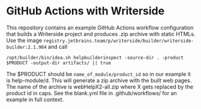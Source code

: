 # GitHub Actions with Writerside

This repository contains an example GitHub Actions workflow configuration that builds a Writerside project and produces .zip archive with static HTMLs.
Use the image `registry.jetbrains.team/p/writerside/builder/writerside-builder:2.1.984` and call

`/opt/builder/bin/idea.sh helpbuilderinspect -source-dir . -product $PRODUCT -output-dir artifacts/ || true`


The $PRODUCT should be `name_of_module/product_id` so in our example it is help-module/d.
This will generate a zip archive with the built web pages. The name of the archive is webHelpX2-all.zip where X gets replaced by the product id in caps.
See the blank.yml file in .github/workflows/ for an example in full context.
